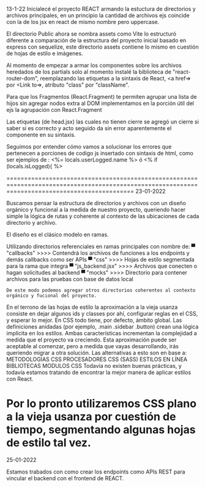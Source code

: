 13-1-22
Inicialecé el proyecto REACT armando la estuctura de directorios y archivos principales, en un principio la cantidad de archivos ejs coincide con la de los jsx en react de mismo nombre pero uppercase.

El directorio Public ahora se nombra assets como Vite lo estructuró diferente a comparación de la estructura del proyecto inicial basado en express con sequelize, este directorio assets contiene lo mismo en cuestión de hojas de estilo e imágenes.

Al momento de empezar a armar los componentes sobre los archivos heredados de los partials solo al momento instalé la biblioteca de "react-router-dom", reemplazando las etiquetas a la sintaxis de React, <a href=> por <Link to=>, atributo "class" por "className".

Para que los Fragmentos (React.Fragment) te permiten agrupar una lista de hijos sin agregar nodos extra al DOM implementamos en la porción útil del ejs la agrupación con React.Fragment

Las etiquetas <link> (de head.jsx) las cuales no tienen cierre se agregó un cierre </link> si saber si es correcto y acto seguido da sin error aparentemente el componente en su sintaxis.

Seguimos por entender cómo vamos a solucionar los errores que pertenecen a porciones de codigo js insertado con sintaxis de html, como ser ejemplos de : <%= locals.userLogged.name %>  ó    <% if (locals.isLogged){ %>

================================================================================================================================================
23-01-2022

Buscamos pensar la estructura de directorios y archivos con un diseño orgánico y funcional a la medida de nuestro proyecto, queriendo hacer simple la lógica de rutas y coherente al contexto de las ubicaciones de cada directorio y archivo.

El diseño es el clásico modelo en ramas.

Utilizando directorios referenciales en ramas principales con nombre de:
    ▀  "callbacks"      >>>> Contendrá los archivos de funciones a los endpoints y demás callbacks como ser APIs
    ▀  "css"            >>>> Hojas de estilo segmentada para la rama que integra
    ▀  "js_backend.jsx" >>>> Archivos que conecten o hagan solicitudes al backend
    ▀  "mocks"          >>>> Directorio para contener archivos para las pruebas con base de datos local

    De este modo podemos agregar otros directorios coherentes al contexto orgánico y fucional del proyecto.

En el terrono de las hojas de estilo la aproximación a la vieja usanza consiste en dejar algunos ids y classes por ahí, configurar reglas en el CSS, y esperar lo mejor. En CSS todo tiene, por defecto, ámbito global. Las definiciones anidadas (por ejemplo, .main .sidebar .button) crean una lógica implícita en los estilos. Ambas características incrementan la complejidad a medida que el proyecto va creciendo. Esta aproximación puede ser aceptable al comenzar, pero a medida que vayas desarrollando, irás queriendo migrar a otra solución.
Las alternativas a esto son en base a:
    METODOLOGIAS CSS
    PROCESADORES CSS (SASS)
    ESTILOS EN LÍNEA
    BIBLIOTECAS
    MODULOS CSS
Todavía no existen buenas prácticas, y todavía estamos tratando de encontrar la mejor manera de aplicar estilos con React.

Por lo pronto utilizaremos CSS plano a la vieja usanza por cuestión de tiempo, segmentando algunas hojas de estilo tal vez.
================================================================================================================================================
25-01-2022

Estamos trabados con como crear los endpoints como APIs REST para vincular el backend con el frontend de REACT.

